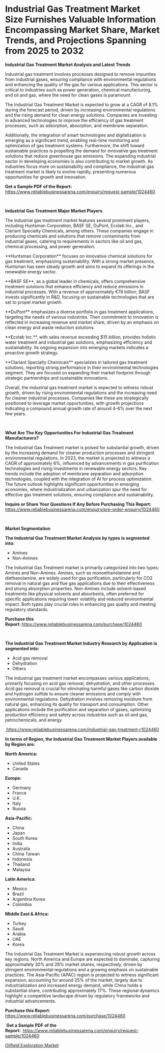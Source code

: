 <p><h1>Industrial Gas Treatment Market Size Furnishes Valuable Information Encompassing Market Share, Market Trends, and Projections Spanning from 2025 to 2032</h1></p><p><strong>Industrial Gas Treatment Market Analysis and Latest Trends</strong></p>
<p><p>Industrial gas treatment involves processes designed to remove impurities from industrial gases, ensuring compliance with environmental regulations and enhancing the quality of the gas for various applications. This sector is critical to industries such as power generation, chemical manufacturing, and oil and gas, where the need for clean gases is paramount.</p><p>The Industrial Gas Treatment Market is expected to grow at a CAGR of 8.1% during the forecast period, driven by increasing environmental regulations and the rising demand for clean energy solutions. Companies are investing in advanced technologies to improve the efficiency of gas treatment processes, such as adsorption, absorption, and membrane separation.</p><p>Additionally, the integration of smart technologies and digitalization is emerging as a significant trend, enabling real-time monitoring and optimization of gas treatment systems. Furthermore, the shift toward sustainable practices is propelling the demand for innovative gas treatment solutions that reduce greenhouse gas emissions. The expanding industrial sector in developing economies is also contributing to market growth. As industries focus more on sustainability and compliance, the industrial gas treatment market is likely to evolve rapidly, presenting numerous opportunities for growth and innovation.</p></p>
<p><strong>Get a Sample PDF of the Report:&nbsp;</strong> <a href="https://www.reliablebusinessarena.com/enquiry/request-sample/1024460?utm_campaign=2515&utm_medium=2&utm_source=Github&utm_content=ia&utm_term=06032025&utm_id=industrial-gas-treatment">https://www.reliablebusinessarena.com/enquiry/request-sample/1024460</a></p>
<p>&nbsp;</p>
<p><strong>Industrial Gas Treatment Major Market Players</strong></p>
<p><p>The industrial gas treatment market features several prominent players, including Huntsman Corporation, BASF SE, DuPont, Ecolab Inc., and Clariant Specialty Chemicals, among others. These companies engage in producing chemicals and solutions that remove contaminants from industrial gases, catering to requirements in sectors like oil and gas, chemical processing, and power generation.</p><p>**Huntsman Corporation** focuses on innovative chemical solutions for gas treatment, emphasizing sustainability. With a strong market presence, Huntsman has seen steady growth and aims to expand its offerings in the renewable energy sector.</p><p>**BASF SE**, as a global leader in chemicals, offers comprehensive treatment solutions that enhance efficiency and reduce emissions in industrial processes. With a revenue of approximately €78 billion, BASF invests significantly in R&D, focusing on sustainable technologies that are set to propel market growth.</p><p>**DuPont** emphasizes a diverse portfolio in gas treatment applications, targeting the needs of various industries. Their commitment to innovation is reflected in increasing revenue and market share, driven by an emphasis on clean energy and waste reduction solutions.</p><p>**Ecolab Inc.**, with sales revenue exceeding $15 billion, provides holistic water treatment and industrial gas solutions, emphasizing efficiency and sustainability. Its ongoing expansion into emerging markets indicates a proactive growth strategy.</p><p>**Clariant Specialty Chemicals** specializes in tailored gas treatment solutions, reporting strong performance in their environmental technologies segment. They are focused on expanding their market footprint through strategic partnerships and sustainable innovations.</p><p>Overall, the industrial gas treatment market is expected to witness robust growth, driven by rising environmental regulations and the increasing need for cleaner industrial processes. Companies like these are strategically positioned to leverage market opportunities, with growth projections indicating a compound annual growth rate of around 4-6% over the next few years.</p></p>
<p>&nbsp;</p>
<p><strong>What Are The Key Opportunities For Industrial Gas Treatment Manufacturers?</strong></p>
<p><p>The Industrial Gas Treatment market is poised for substantial growth, driven by the increasing demand for cleaner production processes and stringent environmental regulations. In 2023, the market is projected to witness a CAGR of approximately 6%, influenced by advancements in gas purification technologies and rising investments in renewable energy sectors. Key trends include the adoption of membrane separation and adsorption technologies, coupled with the integration of AI for process optimization. The future outlook highlights significant opportunities in emerging economies, where industrialization and urbanization spur the need for effective gas treatment solutions, ensuring compliance and sustainability.</p></p>
<p><strong>Inquire or Share Your Questions If Any Before Purchasing This Report:</strong> <a href="https://www.reliablebusinessarena.com/enquiry/pre-order-enquiry/1024460?utm_campaign=2515&utm_medium=2&utm_source=Github&utm_content=ia&utm_term=06032025&utm_id=industrial-gas-treatment">https://www.reliablebusinessarena.com/enquiry/pre-order-enquiry/1024460</a></p>
<p>&nbsp;</p>
<p><strong>Market Segmentation</strong></p>
<p><strong>The Industrial Gas Treatment Market Analysis by types is segmented into:</strong></p>
<p><ul><li>Amines</li><li>Non-Amines</li></ul></p>
<p><p>The Industrial Gas Treatment market is primarily categorized into two types: Amines and Non-Amines. Amines, such as monoethanolamine and diethanolamine, are widely used for gas purification, particularly for CO2 removal in natural gas and flue gas applications due to their effectiveness and strong absorption properties. Non-Amines include solvent-based treatments like physical solvents and absorbents, often preferred for specific applications requiring lower volatility and reduced environmental impact. Both types play crucial roles in enhancing gas quality and meeting regulatory standards.</p></p>
<p><strong>Purchase this Report:&nbsp;</strong><a href="https://www.reliablebusinessarena.com/purchase/1024460?utm_campaign=2515&utm_medium=2&utm_source=Github&utm_content=ia&utm_term=06032025&utm_id=industrial-gas-treatment">https://www.reliablebusinessarena.com/purchase/1024460</a></p>
<p>&nbsp;</p>
<p><strong>The Industrial Gas Treatment Market Industry Research by Application is segmented into:</strong></p>
<p><ul><li>Acid gas removal</li><li>Dehydration</li><li>Others</li></ul></p>
<p><p>The industrial gas treatment market encompasses various applications, primarily focusing on acid gas removal, dehydration, and other processes. Acid gas removal is crucial for eliminating harmful gases like carbon dioxide and hydrogen sulfide to ensure cleaner emissions and comply with environmental regulations. Dehydration involves removing moisture from natural gas, enhancing its quality for transport and consumption. Other applications include the purification and separation of gases, optimizing production efficiency and safety across industries such as oil and gas, petrochemicals, and energy.</p></p>
<p><a href="https://www.reliablebusinessarena.com/industrial-gas-treatment-r1024460?utm_campaign=2515&utm_medium=2&utm_source=Github&utm_content=ia&utm_term=06032025&utm_id=industrial-gas-treatment">&nbsp;https://www.reliablebusinessarena.com/industrial-gas-treatment-r1024460</a></p>
<p><strong>In terms of Region, the Industrial Gas Treatment Market Players available by Region are:</strong></p>
<p>
    <p> <strong> North America: </strong>
        <ul>
            <li>United States</li>
            <li>Canada</li>
        </ul>
        </p> 
    <p> <strong> Europe: </strong>
        <ul>
            <li>Germany</li>
            <li>France</li>
            <li>U.K.</li>
            <li>Italy</li>
            <li>Russia</li>
        </ul>
        </p> 
    <p> <strong> Asia-Pacific: </strong>
        <ul>
            <li>China</li>
            <li>Japan</li>
            <li>South Korea</li>
            <li>India</li>
            <li>Australia</li>
            <li>China Taiwan</li>
            <li>Indonesia</li>
            <li>Thailand</li>
            <li>Malaysia</li>
        </ul>
        </p> 
    <p> <strong> Latin America: </strong>
        <ul>
            <li>Mexico</li>
            <li>Brazil</li>
            <li>Argentina Korea</li>
            <li>Colombia</li>
        </ul>
        </p> 
    <p> <strong> Middle East & Africa: </strong>
        <ul>
            <li>Turkey</li>
            <li>Saudi</li>
            <li>Arabia</li>
            <li>UAE</li>
            <li>Korea</li>
        </ul>
    </p>
    </p>
<p><p>The Industrial Gas Treatment Market is experiencing robust growth across key regions. North America and Europe are expected to dominate, capturing approximately 30% and 28% market shares, respectively, driven by stringent environmental regulations and a growing emphasis on sustainable practices. The Asia-Pacific (APAC) region is projected to witness significant expansion, accounting for around 25% of the market, largely due to industrialization and increased energy demand, while China holds a substantial share, contributing approximately 17%. These regional dynamics highlight a competitive landscape driven by regulatory frameworks and industrial advancements.</p></p>
<p><strong>Purchase this Report: </strong><a href="https://www.reliablebusinessarena.com/purchase/1024460?utm_campaign=2515&utm_medium=2&utm_source=Github&utm_content=ia&utm_term=06032025&utm_id=industrial-gas-treatment">https://www.reliablebusinessarena.com/purchase/1024460</a></p>
<p>&nbsp;<strong>Get a Sample PDF of the Report:&nbsp;&nbsp;</strong><a href="https://www.reliablebusinessarena.com/enquiry/request-sample/1024460?utm_campaign=2515&utm_medium=2&utm_source=Github&utm_content=ia&utm_term=06032025&utm_id=industrial-gas-treatment">https://www.reliablebusinessarena.com/enquiry/request-sample/1024460</a></p>
<p><strong></strong></p>
<p><p><a href="https://github.com/leopardmicheal7019/Market-Research-Report-List-1/blob/main/oilfield-exploration-market.md?utm_campaign=2515&utm_medium=2&utm_source=Github&utm_content=ia&utm_term=06032025&utm_id=industrial-gas-treatment">Oilfield Exploration Market</a></p></p>